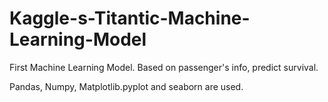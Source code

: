 # Kaggle-s-Titantic-Machine-Learning-Model
First Machine Learning Model. Based on passenger's info, predict survival. 

Pandas, Numpy, Matplotlib.pyplot and seaborn are used. 
